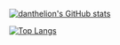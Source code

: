 [![danthelion's GitHub stats](https://github-readme-stats.vercel.app/api?username=danthelion&theme=radical)](https://github.com/anuraghazra/github-readme-stats)

[![Top Langs](https://github-readme-stats.vercel.app/api/top-langs/?username=danthelion&theme=radical&hide=Jupyter+Notebook)](https://github.com/anuraghazra/github-readme-stats)
